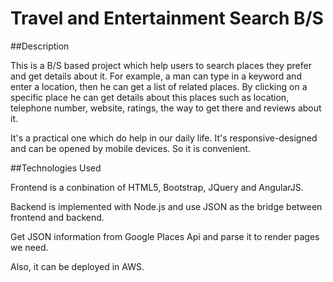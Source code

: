 # Travel and Entertainment Search B/S

##Description

This is a B/S based project which help users to search places they prefer and get details about it. For example, a man can type in a keyword and enter a location, then he can get a list of related places. By clicking on a specific place he can get details about this places such as location, telephone number, website, ratings, the way to get there and reviews about it.

It's a practical one which do help in our daily life. It's responsive-designed and can be opened by mobile devices. So it is convenient.

##Technologies Used

Frontend is a conbination of HTML5, Bootstrap, JQuery and AngularJS.

Backend is implemented with Node.js and use JSON as the bridge between frontend and backend.

Get JSON information from Google Places Api and parse it to render pages we need.

Also, it can be deployed in AWS.